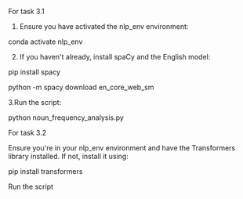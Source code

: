 For task 3.1 
1. Ensure you have activated the nlp_env environment:

conda activate nlp_env

2. If you haven't already, install spaCy and the English model:
   
pip install spacy

python -m spacy download en_core_web_sm

3.Run the script:

python noun_frequency_analysis.py

For task 3.2

Ensure you're in your nlp_env environment and have the Transformers library installed. If not, install it using:

pip install transformers

Run the script
